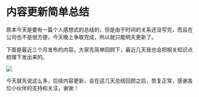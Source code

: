 # 内容更新简单总结

原本今天是要有一篇个人感想式的总结的，但是由于时间的关系还没写完，而且在公司也不是很方便，今天晚上争取完成，所以就只能明天更新了。

下面是最近三个月发布的内容，大家先简单回顾下，最近几天我也会把相关知识点梳理下发出来的。

![](
https://syske-pic-bed.oss-cn-hangzhou.aliyuncs.com/imgs/images/近期内容小结.png)

今天就先说这么多，后续内容更新，会在这几天总结回顾之后，恢复正常，感谢各位小伙伴的支持和关注，谢谢！